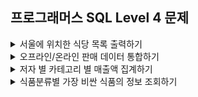 ## 프로그래머스 SQL Level 4 문제

<details>
<summary>서울에 위치한 식당 목록 출력하기</summary>

- https://school.programmers.co.kr/learn/courses/30/lessons/131118
```sql
-- REST_INFO : REST_REVIEW = 1 : N
SELECT      REST_INFO.REST_ID,
            REST_INFO.REST_NAME,
            REST_INFO.FOOD_TYPE,
            REST_INFO.FAVORITES,
            REST_INFO.ADDRESS,
            REVIEW.SCORE
FROM        REST_INFO
LEFT JOIN   (
                SELECT      REST_ID, ROUND(AVG(REVIEW_SCORE), 2) AS SCORE
                FROM        REST_REVIEW
                WHERE       REVIEW_SCORE IS NOT NULL
                GROUP BY    REST_ID
            ) REVIEW
ON          REST_INFO.REST_ID = REVIEW.REST_ID
WHERE       REST_INFO.ADDRESS LIKE '서울%'
AND         REVIEW.SCORE IS NOT NULL
ORDER BY    REVIEW.SCORE DESC, REVIEW.SCORE DESC;
```
</details>


<details>
<summary>오프라인/온라인 판매 데이터 통합하기</summary>

- https://school.programmers.co.kr/learn/courses/30/lessons/131537
```sql
-- ONLINE_SALE, OFFLINE_SALE
SELECT      SALES_DATE,
            PRODUCT_ID,
            USER_ID,
            SALES_AMOUNT
FROM        (
                SELECT      DATE_FORMAT(SALES_DATE, '%Y-%m-%d') AS SALES_DATE, PRODUCT_ID, USER_ID, SALES_AMOUNT
                FROM        ONLINE_SALE
                WHERE       SALES_DATE BETWEEN '2022-03-01' AND '2022-03-31'
                UNION ALL
                SELECT      DATE_FORMAT(SALES_DATE, '%Y-%m-%d') AS SALES_DATE, PRODUCT_ID, NULL, SALES_AMOUNT
                FROM        OFFLINE_SALE
                WHERE       SALES_DATE BETWEEN '2022-03-01' AND '2022-03-31'
            ) AS SALE
ORDER BY    SALES_DATE, PRODUCT_ID, USER_ID;
```
</details>


<details>
<summary>저자 별 카테고리 별 매출액 집계하기</summary>

- https://school.programmers.co.kr/learn/courses/30/lessons/144856
```sql
-- BOOK : AUTHOR = N : 1
-- BOOK : BOOK_SALES = 1 : N
SELECT      AUTHOR.AUTHOR_ID, 
            AUTHOR.AUTHOR_NAME,
            SUB.CATEGORY,
            SUB.TOTAL_SALES
FROM        (
                SELECT      BOOK.AUTHOR_ID,
                            BOOK.CATEGORY,
                            (BOOK.PRICE * BOOK_SALES.SALES) AS TOTAL_SALES
                FROM        BOOK, BOOK_SALES
                WHERE       BOOK.BOOK_ID = BOOK_SALES.BOOK_ID
                AND         YEAR(SALES_DATE) = 2022
                AND         MONTH(SALES_DATE) = 1
            ) AS SUB,
            AUTHOR
WHERE       SUB.AUTHOR_ID = AUTHOR.AUTHOR_ID
GROUP BY    SUB.AUTHOR_ID, SUB.CATEGORY
ORDER BY    AUTHOR.AUTHOR_ID, SUB.CATEGORY DESC;
```
</details>


<details>
<summary>식품분류별 가장 비싼 식품의 정보 조회하기</summary>

- https://school.programmers.co.kr/learn/courses/30/lessons/131116
```sql
SELECT      FOOD_PRODUCT.CATEGORY,
            SUB.MAX_PRICE,
            FOOD_PRODUCT.PRODUCT_NAME
FROM        FOOD_PRODUCT,
            (
                SELECT      CATEGORY, MAX(PRICE) AS MAX_PRICE
                FROM        FOOD_PRODUCT
                WHERE       CATEGORY IN ('과자', '국', '김치', '식용유')
                GROUP BY    CATEGORY
            ) AS SUB
WHERE       FOOD_PRODUCT.CATEGORY = SUB.CATEGORY
AND         FOOD_PRODUCT.PRICE = SUB.MAX_PRICE
ORDER BY    SUB.MAX_PRICE DESC;
```
</details>